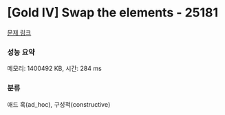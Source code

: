 # [Gold IV] Swap the elements - 25181 

[문제 링크](https://www.acmicpc.net/problem/25181) 

### 성능 요약

메모리: 1400492 KB, 시간: 284 ms

### 분류

애드 혹(ad_hoc), 구성적(constructive)


